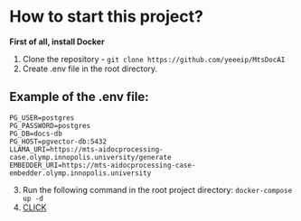 # How to start this project?

**First of all, install Docker**

1. Clone the repository - ```git clone https://github.com/yeeeip/MtsDocAI```
2. Create .env file in the root directory.
## Example of the .env file:
```
PG_USER=postgres
PG_PASSWORD=postgres
PG_DB=docs-db
PG_HOST=pgvector-db:5432
LLAMA_URI=https://mts-aidocprocessing-case.olymp.innopolis.university/generate
EMBEDDER_URI=https://mts-aidocprocessing-case-embedder.olymp.innopolis.university
```
3. Run the following command in the root project directory: ```docker-compose up -d```
4. [CLICK](http://localhost:3000/dashboard)
